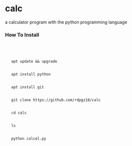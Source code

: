 # calc
a calculator program with the python programming language

<h3>How To Install</h3>
<code>
<ul style="list-style:none;">
  <li>apt update && upgrade</li>
  <li>apt install python</li>
  <li>apt install git</li>
  <li>git clone <link>https://github.com/rdpgz18/calc</link> </li>
  <li>cd calc</li>
  <li>ls</li>
  <li>python calcel.py</li>
</ul>
</code>
